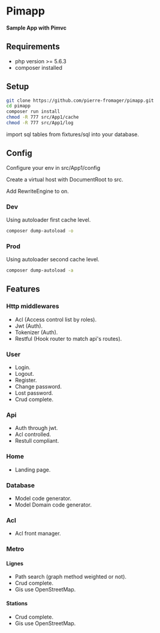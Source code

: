 # Pimapp

**Sample App with Pimvc**

## Requirements

* php version >= 5.6.3
* composer installed

## Setup

```bash
git clone https://github.com/pierre-fromager/pimapp.git
cd pimapp
composer run install
chmod -R 777 src/App1/cache
chmod -R 777 src/App1/log
```

import sql tables from fixtures/sql into your database.

## Config

Configure your env in src/App1/config

Create a virtual host with DocumentRoot to src.

Add  RewriteEngine to on.

### Dev

Using autoloader first cache level.

```bash
composer dump-autoload -o
```

### Prod

Using autoloader second cache level.

```bash
composer dump-autoload -a
```

## Features

### Http middlewares

* Acl (Access control list by roles).
* Jwt (Auth).
* Tokenizer (Auth).
* Restful (Hook router to match api's routes).

### User

* Login.
* Logout.
* Register.
* Change password.
* Lost password.
* Crud complete.

### Api

* Auth through jwt.
* Acl controlled.
* Restull compliant.

### Home

* Landing page.

### Database

* Model code generator.
* Model Domain code generator.

### Acl

* Acl front manager.

### Metro

#### Lignes

* Path search (graph method weighted or not).
* Crud complete.
* Gis use OpenStreetMap.

#### Stations

* Crud complete.
* Gis use OpenStreetMap.